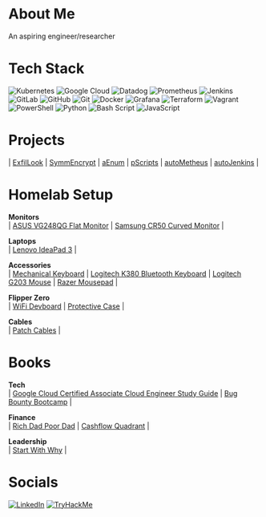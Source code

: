 # About Me

An aspiring engineer/researcher

# Tech Stack

![Kubernetes](https://img.shields.io/badge/kubernetes-%23326ce5.svg?style=for-the-badge&logo=kubernetes&logoColor=white)  ![Google Cloud](https://img.shields.io/badge/GoogleCloud-%234285F4.svg?style=for-the-badge&logo=google-cloud&logoColor=white) ![Datadog](https://img.shields.io/badge/datadog-%23632CA6.svg?style=for-the-badge&logo=datadog&logoColor=white) ![Prometheus](https://img.shields.io/badge/Prometheus-E6522C?style=for-the-badge&logo=Prometheus&logoColor=white) ![Jenkins](https://img.shields.io/badge/jenkins-%232C5263.svg?style=for-the-badge&logo=jenkins&logoColor=white) ![GitLab](https://img.shields.io/badge/gitlab-%23181717.svg?style=for-the-badge&logo=gitlab&logoColor=white) ![GitHub](https://img.shields.io/badge/github-%23121011.svg?style=for-the-badge&logo=github&logoColor=white) ![Git](https://img.shields.io/badge/git-%23F05033.svg?style=for-the-badge&logo=git&logoColor=white) ![Docker](https://img.shields.io/badge/docker-%230db7ed.svg?style=for-the-badge&logo=docker&logoColor=white) ![Grafana](https://img.shields.io/badge/grafana-%23F46800.svg?style=for-the-badge&logo=grafana&logoColor=white) ![Terraform](https://img.shields.io/badge/terraform-%235835CC.svg?style=for-the-badge&logo=terraform&logoColor=white) ![Vagrant](https://img.shields.io/badge/vagrant-%231563FF.svg?style=for-the-badge&logo=vagrant&logoColor=white) ![PowerShell](https://img.shields.io/badge/PowerShell-%235391FE.svg?style=for-the-badge&logo=powershell&logoColor=white) ![Python](https://img.shields.io/badge/python-3670A0?style=for-the-badge&logo=python&logoColor=ffdd54) ![Bash Script](https://img.shields.io/badge/bash_script-%23121011.svg?style=for-the-badge&logo=gnu-bash&logoColor=white) ![JavaScript](https://img.shields.io/badge/JavaScript-F7DF1E?style=for-the-badge&logo=javascript&logoColor=black)

# Projects

| [ExfilLook](https://github.com/JonmarCorpuz/ExfilLook/tree/main) | [SymmEncrypt](https://github.com/JonmarCorpuz/SymmEncrypt) | [aEnum](https://github.com/JonmarCorpuz/aEnum/tree/main) | [pScripts](https://github.com/JonmarCorpuz/pScripts) | [autoMetheus](https://github.com/JonmarCorpuz/autoMetheus) | [autoJenkins](https://github.com/JonmarCorpuz/autoJenkins) |
  
# Homelab Setup
 
**Monitors** <br>
| [ASUS VG248QG Flat Monitor](https://amzn.to/3FhFclu) | [Samsung CR50 Curved Monitor](https://amzn.to/4dIv0PF) |

**Laptops** <br>
| [Lenovo IdeaPad 3](https://amzn.to/4mKHsT2) |

**Accessories** <br>
| [Mechanical Keyboard](https://amzn.to/4kmrjSb) | [Logitech K380 Bluetooth Keyboard](https://amzn.to/4mKHBpy) | [Logitech G203 Mouse](https://amzn.to/4kEA7CA) | [Razer Mousepad](https://amzn.to/3Z9unIN) | 

**Flipper Zero** <br>
| [WiFi Devboard](https://amzn.to/3ZJ91Cd) | [Protective Case](https://amzn.to/3Hfgdjk) |

**Cables** <br>
| [Patch Cables](https://amzn.to/3FjsgLV) |

# Books

**Tech** <br>
| [Google Cloud Certified Associate Cloud Engineer Study Guide](https://amzn.to/43JTqDR) | [Bug Bounty Bootcamp](https://amzn.to/4kRxayS) |

**Finance** <br>
| [Rich Dad Poor Dad](https://amzn.to/4mEYjGZ) | [Cashflow Quadrant](https://amzn.to/3T5o3OY) |

**Leadership** <br>
| [Start With Why](https://amzn.to/3FChP6a) |

# Socials

[![LinkedIn](https://img.shields.io/badge/LinkedIn-0A66C2?style=for-the-badge&logo=linkedin&logoColor=white)](https://linkedin.com/in/JonmarCorpuz) [![TryHackMe](https://img.shields.io/badge/TryHackMe-E60000?style=for-the-badge&logo=tryhackme&logoColor=white)](https://tryhackme.com/p/JonmarCorpuz) 
